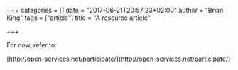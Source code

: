 +++
categories = []
date = "2017-06-21T20:57:23+02:00"
author = "Brian King"
tags = ["article"]
title = "A resource article"

+++

For now, refer to:

[http://open-services.net/participate/](http://open-services.net/participate/)
